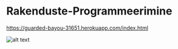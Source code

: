 # Rakenduste-Programmeerimine
https://guarded-bayou-31651.herokuapp.com/index.html


![alt text](https://i.redd.it/54ss55ix0vwy.jpg)
